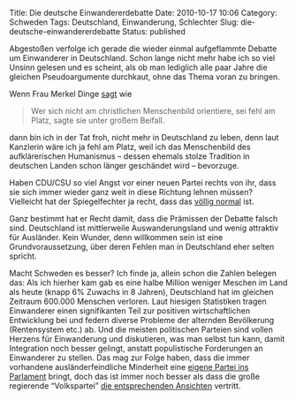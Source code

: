 Title: Die deutsche Einwandererdebatte
Date: 2010-10-17 10:06
Category: Schweden
Tags: Deutschland, Einwanderung, Schlechter
Slug: die-deutsche-einwandererdebatte
Status: published

Abgestoßen verfolge ich gerade die wieder einmal aufgeflammte Debatte um
Einwanderer in Deutschland. Schon lange nicht mehr habe ich so viel
Unsinn gelesen und es scheint, als ob man lediglich alle paar Jahre die
gleichen Pseudoargumente durchkaut, ohne das Thema voran zu bringen.

Wenn Frau Merkel Dinge
[sagt](http://www.tagesspiegel.de/berlin/-eigene-identitaet-statt-multikulti-eiapopeia/1958912.html)
wie

> Wer sich nicht am christlichen Menschenbild orientiere, sei fehl am
> Platz, sagte sie unter großem Beifall.

dann bin ich in der Tat froh, nicht mehr in Deutschland zu leben, denn
laut Kanzlerin wäre ich ja fehl am Platz, weil ich das Menschenbild des
aufklärerischen Humanismus – dessen ehemals stolze Tradition in
deutschen Landen schon länger geschändet wird – bevorzuge.

Haben CDU/CSU so viel Angst vor einer neuen Partei rechts von ihr, dass
sie sich immer wieder ganz weit in diese Richtung lehnen müssen?
Vielleicht hat der Spiegelfechter ja recht, dass das [völlig
normal](http://www.spiegelfechter.com/wordpress/4271/willkommen-in-der-normalitat)
ist.

Ganz bestimmt hat er Recht damit, dass die Prämissen der Debatte falsch
sind. Deutschland ist mittlerweile Auswanderungsland und wenig attraktiv
für Ausländer. Kein Wunder, denn willkommen sein ist eine
Grundvoraussetzung, über deren Fehlen man in Deutschland eher selten
spricht.

Macht Schweden es besser? Ich finde ja, allein schon die Zahlen belegen
das: Als ich hierher kam gab es eine halbe Million weniger Meschen im
Land als heute (knapp 6% Zuwachs in 8 Jahren), Deutschland hat im
gleichen Zeitraum 600.000 Menschen verloren. Laut hiesigen Statistiken
tragen Einwanderer einen signifikanten Teil zur positiven
wirtschaftlichen Entwicklung bei und federn diverse Probleme der
alternden Bevölkerung (Rentensystem etc.) ab. Und die meisten
politischen Parteien sind vollen Herzens für Einwanderung und
diskutieren, was man selbst tun kann, damit Integration noch besser
gelingt, anstatt populistische Forderungen an Einwanderer zu stellen.
Das mag zur Folge haben, dass die immer vorhandene ausländerfeindliche
Minderheit eine [eigene Partei ins
Parlament](http://www.fiket.de/2010/10/05/kleine-wahlanalyse-2/) bringt,
doch das ist immer noch besser als dass die große regierende
“Volkspartei” [die entsprechenden
Ansichten](http://www.spiegel.de/politik/deutschland/0,1518,723532,00.html)
vertritt.

